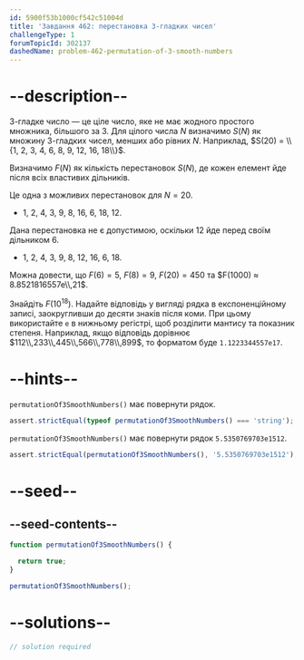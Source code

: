 ```yaml
---
id: 5900f53b1000cf542c51004d
title: 'Завдання 462: перестановка 3-гладких чисел'
challengeType: 1
forumTopicId: 302137
dashedName: problem-462-permutation-of-3-smooth-numbers
---
```


# --description--

3-гладке число — це ціле число, яке не має жодного простого множника, більшого за 3. Для цілого числа $N$ визначимо $S(N)$ як множину 3-гладких чисел, менших або рівних $N$. Наприклад, $S(20) = \\{1, 2, 3, 4, 6, 8, 9, 12, 16, 18\\}$.

Визначимо $F(N)$ як кількість перестановок $S(N)$, де кожен елемент йде після всіх властивих дільників.

Це одна з можливих перестановок для $N = 20$.

-   1, 2, 4, 3, 9, 8, 16, 6, 18, 12.

Дана перестановка не є допустимою, оскільки 12 йде перед своїм дільником 6.

-   1, 2, 4, 3, 9, 8, 12, 16, 6, 18.

Можна довести, що $F(6) = 5$, $F(8) = 9$, $F(20) = 450$ та $F(1000) ≈ 8.8521816557e\\,21$.

Знайдіть $F({10}^{18})$. Надайте відповідь у вигляді рядка в експоненційному записі, заокругливши до десяти знаків після коми. При цьому використайте `e` в нижньому регістрі, щоб розділити мантису та показник степеня. Наприклад, якщо відповідь дорівнює $112\\,233\\,445\\,566\\,778\\,899$, то форматом буде `1.1223344557e17`.

# --hints--

`permutationOf3SmoothNumbers()` має повернути рядок.

```js
assert.strictEqual(typeof permutationOf3SmoothNumbers() === 'string');
```

`permutationOf3SmoothNumbers()` має повернути рядок `5.5350769703e1512`.

```js
assert.strictEqual(permutationOf3SmoothNumbers(), '5.5350769703e1512');
```

# --seed--

## --seed-contents--

```js
function permutationOf3SmoothNumbers() {

  return true;
}

permutationOf3SmoothNumbers();
```

# --solutions--

```js
// solution required
```
